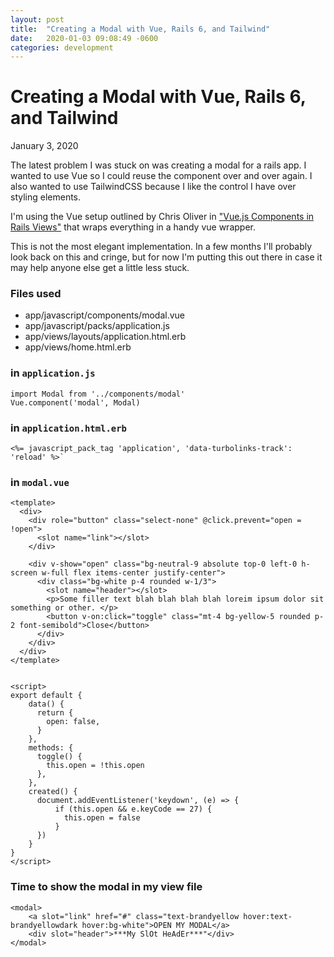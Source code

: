 ```yaml
---
layout: post
title:  "Creating a Modal with Vue, Rails 6, and Tailwind"
date:   2020-01-03 09:08:49 -0600
categories: development
---
```


# Creating a Modal with Vue, Rails 6, and Tailwind
January 3, 2020

The latest problem I was stuck on was creating a modal for a rails app. I wanted to use Vue so I could reuse the component over and over again. I also wanted to use TailwindCSS because I like the control I have over styling elements. 

I'm using the Vue setup outlined by Chris Oliver in ["Vue.js Components in Rails Views"](https://gorails.com/episodes/vuejs-components-in-rails-views?autoplay=1) that wraps everything in a handy vue wrapper. 

This is not the most elegant implementation. In a few months I'll probably look back on this and cringe, but for now I'm putting this out there in case it may help anyone else get a little less stuck. 




### Files used

* app/javascript/components/modal.vue
* app/javascript/packs/application.js
* app/views/layouts/application.html.erb
* app/views/home.html.erb



### in `application.js` 

    import Modal from '../components/modal'
    Vue.component('modal', Modal)


### in `application.html.erb`

    <%= javascript_pack_tag 'application', 'data-turbolinks-track': 'reload' %>`

### in `modal.vue`

    <template>
      <div>
        <div role="button" class="select-none" @click.prevent="open = !open">
          <slot name="link"></slot>
        </div>

        <div v-show="open" class="bg-neutral-9 absolute top-0 left-0 h-screen w-full flex items-center justify-center">
          <div class="bg-white p-4 rounded w-1/3">
            <slot name="header"></slot>
            <p>Some filler text blah blah blah blah loreim ipsum dolor sit something or other. </p>
            <button v-on:click="toggle" class="mt-4 bg-yellow-5 rounded p-2 font-semibold">Close</button>
          </div>
        </div>
      </div>
    </template>


    <script>
    export default {
        data() {
          return {
            open: false,
          }
        },
        methods: {
          toggle() {
            this.open = !this.open
          },
        },
        created() {
          document.addEventListener('keydown', (e) => {
              if (this.open && e.keyCode == 27) {
                this.open = false
              }
          })
        }
    }
    </script>


### Time to show the modal in my view file


    <modal>
        <a slot="link" href="#" class="text-brandyellow hover:text-brandyellowdark hover:bg-white">OPEN MY MODAL</a>
        <div slot="header">***My SlOt HeAdEr***"</div>
    </modal>